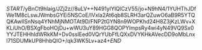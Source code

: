 $START$/yBnCt9hlaig/JZj2z//8uLV++N491ylYlQlCzV55/jo+N9hN4/1YUHThJDfWe1M8cLswJWmbsGYEi5NSCoE/IVxla2At6qb8SLRH3arQZuwO6aB9R5YTQQKAwIlSnNsq4YNhMjNMOTAt9D/FNP2tGYN8n9WOPKhd24H8Z3jKzLWv+XKLiUhO/BSXgFboHOjDu+wWU3uY89HGG8QOPYImpsRy4wi4yN49VQ9Sx0YYJTEHHhIdWRkKM+Dv0ssIEed0VQrYUbFfLQXxDVYKHkAVecDD9oMbLnxl71SDUMkUP8HhbQIO+/qk3WK5Lv+az4+$END$